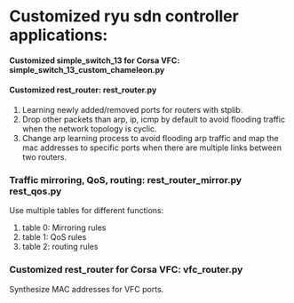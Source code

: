 # Customized ryu sdn controller applications:

#### Customized simple_switch_13 for Corsa VFC: simple_switch_13_custom_chameleon.py

#### Customized rest_router: rest_router.py

1. Learning newly added/removed ports for routers with stplib.
2. Drop other packets than arp, ip, icmp by default to avoid flooding traffic when the network topology is cyclic.
3. Change arp learning process to avoid flooding arp traffic and map the mac addresses to specific ports when there are multiple links between two routers.

### Traffic mirroring, QoS, routing: rest_router_mirror.py  rest_qos.py

Use multiple tables for different functions:
1. table 0: Mirroring rules
2. table 1: QoS rules
3. table 2: routing rules

### Customized rest_router for Corsa VFC: vfc_router.py

Synthesize MAC addresses for VFC ports.
